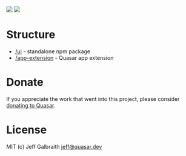 <img src="https://img.shields.io/npm/v/quasar-ui-example-viewer.svg?label=quasar-ui-example-viewer">
<img src="https://img.shields.io/npm/v/quasar-app-extension-example-viewer.svg?label=quasar-app-extension-example-viewer">

# Structure
* [/ui](ui) - standalone npm package
* [/app-extension](app-extension) - Quasar app extension

# Donate
If you appreciate the work that went into this project, please consider [donating to Quasar](https://donate.quasar.dev).

# License
MIT (c) Jeff Galbraith <jeff@quasar.dev>
